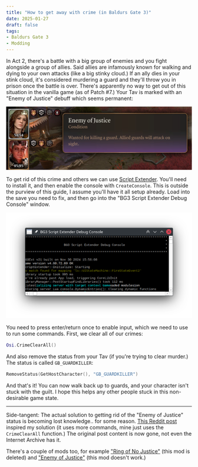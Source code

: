 ```yaml
---
title: "How to get away with crime (in Baldurs Gate 3)"
date: 2025-01-27
draft: false
tags:
- Baldurs Gate 3
- Modding
---
```


In Act 2, there's a battle with a big group of enemies and you fight alongside a group of allies. Said allies are infamously known for walking and dying to your own attacks (like a big stinky cloud.) If an ally dies in your stink cloud, it's considered murdering a guard and they'll throw you in prison once the battle is over. There's apparently no way to get out of this situation in the vanilla game (as of Patch #7.) Your Tav is marked with an "Enemy of Justice" debuff which seems permanent:

![The status effect in-game.](status.jpg)

To get rid of this crime and others we can use [Script Extender](https://github.com/Norbyte/bg3se). You'll need to install it, and then enable the console with `CreateConsole`. This is outside the purview of this guide, I assume you'll have it all setup already. Load into the save you need to fix, and then go into the "BG3 Script Extender Debug Console" window.

![The script extender console.](console.png)

You need to press enter/return once to enable input, which we need to use to run some commands. First, we clear all of our crimes:

```lua
Osi.CrimeClearAll()
```

And also remove the status from your Tav (if you're trying to clear murder.) The status is called `GB_GUARDKILLER`:

```lua
RemoveStatus(GetHostCharacter(), "GB_GUARDKILLER")
```

And that's it! You can now walk back up to guards, and your character isn't stuck with the guilt. I hope this helps any other people stuck in this non-desirable game state. 

---

Side-tangent: The actual solution to getting rid of the "Enemy of Justice" status is becoming lost knowledge.. for some reason. [This Reddit post](https://www.reddit.com/r/BaldursGate3/comments/168v4ct/fix_for_enemy_of_justic) inspired my solution (it uses more commands, mine just uses the `CrimeClearAll` function.) The original post content is now gone, not even the Internet Archive has it.

There's a couple of mods too, for example ["Ring of No Justice"](https://www.nexusmods.com/baldursgate3/mods/7067) (this mod is deleted) and ["Enemy of Justice"](https://mod.io/g/baldursgate3/m/enemy-of-justice) (this mod doesn't work.)

